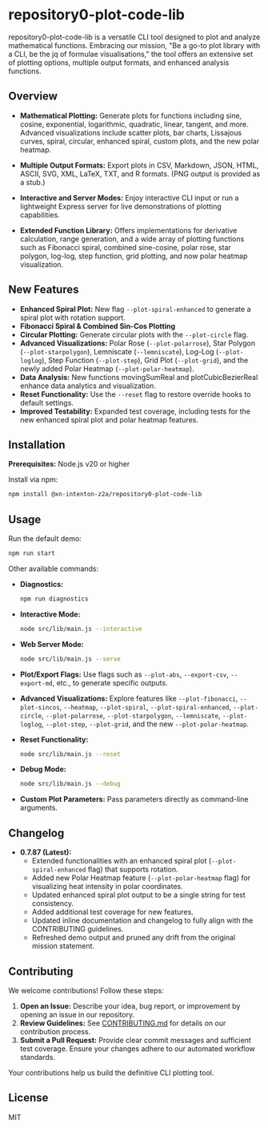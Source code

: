 # repository0-plot-code-lib

repository0-plot-code-lib is a versatile CLI tool designed to plot and analyze mathematical functions. Embracing our mission, "Be a go-to plot library with a CLI, be the jq of formulae visualisations," the tool offers an extensive set of plotting options, multiple output formats, and enhanced analysis functions.

## Overview

- **Mathematical Plotting:** Generate plots for functions including sine, cosine, exponential, logarithmic, quadratic, linear, tangent, and more. Advanced visualizations include scatter plots, bar charts, Lissajous curves, spiral, circular, enhanced spiral, custom plots, and the new polar heatmap.

- **Multiple Output Formats:** Export plots in CSV, Markdown, JSON, HTML, ASCII, SVG, XML, LaTeX, TXT, and R formats. (PNG output is provided as a stub.)

- **Interactive and Server Modes:** Enjoy interactive CLI input or run a lightweight Express server for live demonstrations of plotting capabilities.

- **Extended Function Library:** Offers implementations for derivative calculation, range generation, and a wide array of plotting functions such as Fibonacci spiral, combined sine-cosine, polar rose, star polygon, log-log, step function, grid plotting, and now polar heatmap visualization.

## New Features

- **Enhanced Spiral Plot:** New flag `--plot-spiral-enhanced` to generate a spiral plot with rotation support.
- **Fibonacci Spiral & Combined Sin-Cos Plotting**
- **Circular Plotting:** Generate circular plots with the `--plot-circle` flag.
- **Advanced Visualizations:** Polar Rose (`--plot-polarrose`), Star Polygon (`--plot-starpolygon`), Lemniscate (`--lemniscate`), Log-Log (`--plot-loglog`), Step Function (`--plot-step`), Grid Plot (`--plot-grid`), and the newly added Polar Heatmap (`--plot-polar-heatmap`).
- **Data Analysis:** New functions movingSumReal and plotCubicBezierReal enhance data analytics and visualization.
- **Reset Functionality:** Use the `--reset` flag to restore override hooks to default settings.
- **Improved Testability:** Expanded test coverage, including tests for the new enhanced spiral plot and polar heatmap features.

## Installation

**Prerequisites:** Node.js v20 or higher

Install via npm:

```bash
npm install @xn-intenton-z2a/repository0-plot-code-lib
```

## Usage

Run the default demo:

```bash
npm run start
```

Other available commands:

- **Diagnostics:**
  ```bash
  npm run diagnostics
  ```

- **Interactive Mode:**
  ```bash
  node src/lib/main.js --interactive
  ```

- **Web Server Mode:**
  ```bash
  node src/lib/main.js --serve
  ```

- **Plot/Export Flags:**
  Use flags such as `--plot-abs`, `--export-csv`, `--export-md`, etc., to generate specific outputs.

- **Advanced Visualizations:**
  Explore features like `--plot-fibonacci`, `--plot-sincos`, `--heatmap`, `--plot-spiral`, `--plot-spiral-enhanced`, `--plot-circle`, `--plot-polarrose`, `--plot-starpolygon`, `--lemniscate`, `--plot-loglog`, `--plot-step`, `--plot-grid`, and the new `--plot-polar-heatmap`.

- **Reset Functionality:**
  ```bash
  node src/lib/main.js --reset
  ```

- **Debug Mode:**
  ```bash
  node src/lib/main.js --debug
  ```

- **Custom Plot Parameters:** Pass parameters directly as command-line arguments.

## Changelog

- **0.7.87 (Latest):**
  - Extended functionalities with an enhanced spiral plot (`--plot-spiral-enhanced` flag) that supports rotation.
  - Added new Polar Heatmap feature (`--plot-polar-heatmap` flag) for visualizing heat intensity in polar coordinates.
  - Updated enhanced spiral plot output to be a single string for test consistency.
  - Added additional test coverage for new features.
  - Updated inline documentation and changelog to fully align with the CONTRIBUTING guidelines.
  - Refreshed demo output and pruned any drift from the original mission statement.

## Contributing

We welcome contributions! Follow these steps:

1. **Open an Issue:** Describe your idea, bug report, or improvement by opening an issue in our repository.
2. **Review Guidelines:** See [CONTRIBUTING.md](./CONTRIBUTING.md) for details on our contribution process.
3. **Submit a Pull Request:** Provide clear commit messages and sufficient test coverage. Ensure your changes adhere to our automated workflow standards.

Your contributions help us build the definitive CLI plotting tool.

## License

MIT

